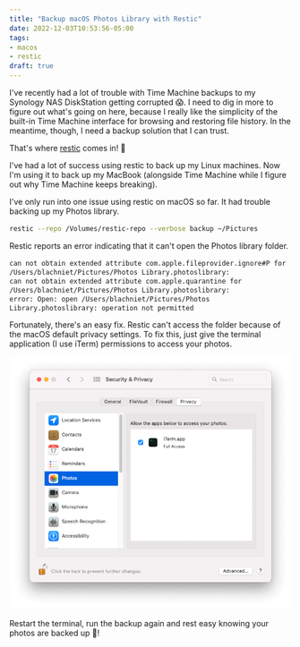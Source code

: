 ```yaml
---
title: "Backup macOS Photos Library with Restic"
date: 2022-12-03T10:53:56-05:00
tags:
- macos
- restic
draft: true
---
```


I've recently had a lot of trouble with Time Machine backups to my Synology NAS DiskStation getting corrupted 😱. I need to dig in more to figure out what's going on here, because I really like the simplicity of the built-in Time Machine interface for browsing and restoring file history. In the meantime, though, I need a backup solution that I can trust.

That's where [restic][1] comes in! 🤩

I've had a lot of success using restic to back up my Linux machines. Now I'm using it to back up my MacBook (alongside Time Machine while I figure out why Time Machine keeps breaking).

I've only run into one issue using restic on macOS so far. It had trouble backing up my Photos library.

```sh
restic --repo /Volumes/restic-repo --verbose backup ~/Pictures
```

Restic reports an error indicating that it can't open the Photos library folder.

```plain
can not obtain extended attribute com.apple.fileprovider.ignore#P for /Users/blachniet/Pictures/Photos Library.photoslibrary:
can not obtain extended attribute com.apple.quarantine for /Users/blachniet/Pictures/Photos Library.photoslibrary:
error: Open: open /Users/blachniet/Pictures/Photos Library.photoslibrary: operation not permitted
```

Fortunately, there's an easy fix. Restic can't access the folder because of the macOS default privacy settings. To fix this, just give the terminal application (I use iTerm) permissions to access your photos.

![macOS Privacy settings for Photos app](macos-photos-privacy.png)

Restart the terminal, run the backup again and rest easy knowing your photos are backed up 🎉!

[1]: https://restic.net/
